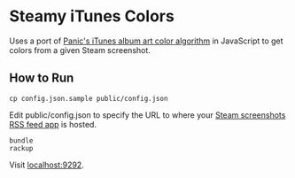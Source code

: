 # Steamy iTunes Colors

Uses a port of [Panic's iTunes album art color algorithm](http://www.panic.com/blog/2012/12/itunes-11-and-colors/) in JavaScript to get colors from a given Steam screenshot.

## How to Run

    cp config.json.sample public/config.json

Edit public/config.json to specify the URL to where your
[Steam screenshots RSS feed app](https://github.com/moneypenny/steam-screenshots-rss)
is hosted.

    bundle
    rackup

Visit [localhost:9292](http://localhost:9292).
